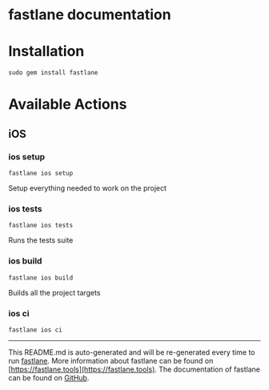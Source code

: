 fastlane documentation
================
# Installation
```
sudo gem install fastlane
```
# Available Actions
## iOS
### ios setup
```
fastlane ios setup
```
Setup everything needed to work on the project
### ios tests
```
fastlane ios tests
```
Runs the tests suite
### ios build
```
fastlane ios build
```
Builds all the project targets
### ios ci
```
fastlane ios ci
```


----

This README.md is auto-generated and will be re-generated every time to run [fastlane](https://fastlane.tools).
More information about fastlane can be found on [https://fastlane.tools](https://fastlane.tools).
The documentation of fastlane can be found on [GitHub](https://github.com/fastlane/fastlane/tree/master/fastlane).